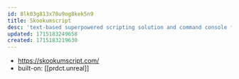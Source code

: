 ```yaml
---
id: 8lk03g813x78u9og8kek5n9
title: Skookumscript
desc: 'text-based superpowered scripting solution and command console for Unreal Engine 4'
updated: 1715183249658
created: 1715183219630
---
```


- https://skookumscript.com/
- built-on: [[prdct.unreal]]